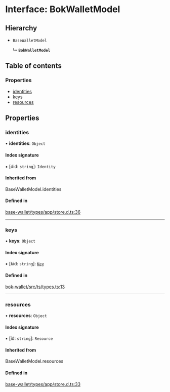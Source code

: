 # Interface: BokWalletModel

## Hierarchy

- `BaseWalletModel`

  ↳ **`BokWalletModel`**

## Table of contents

### Properties

- [identities](BokWalletModel.md#identities)
- [keys](BokWalletModel.md#keys)
- [resources](BokWalletModel.md#resources)

## Properties

### identities

• **identities**: `Object`

#### Index signature

▪ [did: `string`]: `Identity`

#### Inherited from

BaseWalletModel.identities

#### Defined in

[base-wallet/types/app/store.d.ts:36](https://gitlab.com/i3-market/code/wp3/t3.2/i3m-wallet-monorepo/-/blob/1e32caa/packages/base-wallet/types/app/store.d.ts#L36)

___

### keys

• **keys**: `Object`

#### Index signature

▪ [kid: `string`]: [`Key`](Key.md)

#### Defined in

[bok-wallet/src/ts/types.ts:13](https://gitlab.com/i3-market/code/wp3/t3.2/i3m-wallet-monorepo/-/blob/1e32caa/packages/bok-wallet/src/ts/types.ts#L13)

___

### resources

• **resources**: `Object`

#### Index signature

▪ [id: `string`]: `Resource`

#### Inherited from

BaseWalletModel.resources

#### Defined in

[base-wallet/types/app/store.d.ts:33](https://gitlab.com/i3-market/code/wp3/t3.2/i3m-wallet-monorepo/-/blob/1e32caa/packages/base-wallet/types/app/store.d.ts#L33)
